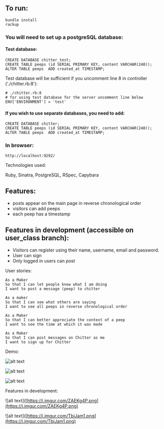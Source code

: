 ## To run:

```
bundle install
rackup
```

### You will need to set up a postgreSQL database:

#### Test database:
```
CREATE DATABASE chitter_test;
CREATE TABLE peeps (id SERIAL PRIMARY KEY, content VARCHAR(240));
ALTER TABLE peeps  ADD created_at TIMESTAMP;
```

Test database will be sufficient if you uncomment line 8 in controller ('./chitter.rb:8'):

```
# ./chitter.rb:8
# for using test database for the server uncomment line below
ENV['ENVIRONMENT'] = 'test'
```

#### If you wish to use separate databases, you need to add:

```
CREATE DATABASE chitter;
CREATE TABLE peeps (id SERIAL PRIMARY KEY, content VARCHAR(240));
ALTER TABLE peeps  ADD created_at TIMESTAMP;
```

### In browser:

```
http://localhost:9292/
```

Technologies used:

Ruby, Sinatra, PostgreSQL, RSpec, Capybara

## Features:

- posts appear on the main page in reverse chronological order
- visitors can add peeps
- each peep has a timestamp

## Features in development (accessible on user_class branch):

- Visitors can register using their name, username, email and password.
- User can sign
- Only logged in users can post

User stories:

```
As a Maker
So that I can let people know what I am doing
I want to post a message (peep) to chitter

As a maker
So that I can see what others are saying
I want to see all peeps in reverse chronological order

As a Maker
So that I can better appreciate the context of a peep
I want to see the time at which it was made

As a Maker
So that I can post messages on Chitter as me
I want to sign up for Chitter
```

Demo:

![alt text](https://i.imgur.com/HGrDoNV.png)

![alt text](https://i.imgur.com/PHnNNZL.png)

![alt text](https://i.imgur.com/MxhWO79.png)


Features in development:

![alt text]([https://i.imgur.com/ZAEKg4P.png](https://i.imgur.com/ZAEKg4P.png)

![alt text]([https://i.imgur.com/TbiJam1.png](https://i.imgur.com/TbiJam1.png)